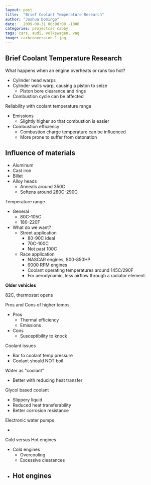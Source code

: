 ```yaml
---
layout: post
title:  "Brief Coolant Temperature Research"
author: "Joshua Domingo"
date:   2099-08-31 00:00:00 -1000
categories: projectcar cabby
tags: cars, audi, volkswagen, vag
image: carbconversion-1.jpg
---
```


## Brief Coolant Temperature Research

What happens when an engine overheats or runs too hot?

- Cylinder head warps
- Cylinder walls warp, causing a piston to seize
  - Piston bore clearance and rings
- Combustion cycle can be affected

Reliability with coolant temperature range

- Emissions
  - Slightly higher so that combustion is easier
- Combustion efficiency
  - Combustion charge temperature can be influenced
  - More prone to suffer from detonation

## Influence of materials

- Aluminum
- Cast iron
- Billet
- Alloy heads
  - Anneals around 350C
  - Softens around 280C-290C



Temperature range

- General
  - 80C-105C
  - 180-220F
- What do we want?
  - Street application
    - 80-90C ideal
    - 70C-100C
    - Not past 100C
  - Race application
    - NASCAR engines, 800-850HP
    - 9000 RPM engines
    - Coolant operating temperatures around 145C/290F
    - For aerodynamic, less airflow through a radiator element.



**Older vehicles**

82C, thermostat opens





Pros and Cons of higher temps

- Pros
  - Thermal efficiency
  - Emissions
- Cons
  - Susceptibility to knock



Coolant issues

- Bar to coolant temp pressure
- Coolant should NOT boil



Water as "coolant"

- Better with reducing heat transfer



Glycol based coolant

- Slippery liquid
- Reduced heat transferability
- Better corrosion resistance



Electronic water pumps

- 



Cold versus Hot engines

- Cold engines
  - Overcooling
  - Excessive clearances
- Hot engines
  - 